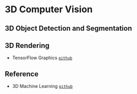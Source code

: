 # 3D Computer Vision

## 3D Object Detection and Segmentation

## 3D Rendering

* TensorFlow Graphics [`github`](https://github.com/tensorflow/graphics)


## Reference

* 3D Machine Learning [`github`](https://github.com/timzhang642/3D-Machine-Learning)
